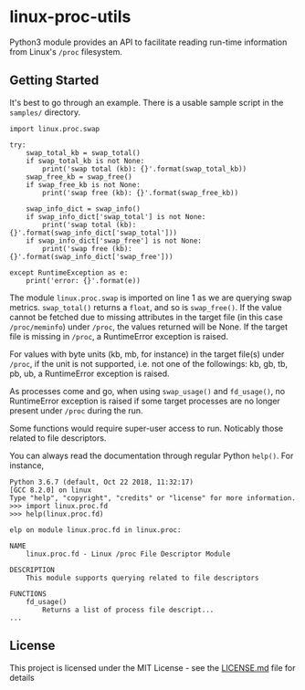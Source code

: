 # linux-proc-utils
Python3 module provides an API to facilitate reading run-time information from Linux's `/proc` filesystem.

## Getting Started

It's best to go through an example. There is a usable sample script in
the `samples/` directory.


```
import linux.proc.swap

try:
    swap_total_kb = swap_total()
    if swap_total_kb is not None:
        print('swap total (kb): {}'.format(swap_total_kb))
    swap_free_kb = swap_free()
    if swap_free_kb is not None:
        print('swap free (kb): {}'.format(swap_free_kb))

    swap_info_dict = swap_info()
    if swap_info_dict['swap_total'] is not None:
        print('swap total (kb): {}'.format(swap_info_dict['swap_total']))
    if swap_info_dict['swap_free'] is not None:
        print('swap free (kb): {}'.format(swap_info_dict['swap_free']))

except RuntimeException as e:
    print('error: {}'.format(e))
```

The module `linux.proc.swap` is imported on line 1 as we are querying
swap metrics. `swap_total()` returns a `float`, and so is `swap_free()`.
If the value cannot be fetched due to missing attributes in the target
file (in this case `/proc/meminfo`) under `/proc`, the values returned will be None.
If the target file is missing in `/proc`, a RuntimeError exception is raised.

For values with byte units (kb, mb, for instance) in the
target file(s) under `/proc`, if the unit is not supported, i.e. not one of
the followings: kb, gb, tb, pb, ub, a RuntimeError exception is
raised.

As processes come and go, when using `swap_usage()` and `fd_usage()`,
no RuntimeError exception is raised if some target processes are no longer
present under `/proc` during the run.

Some functions would require super-user access to run. Noticably
those related to file descriptors.

You can always read the documentation through regular Python ```help()```.
For instance,

```
Python 3.6.7 (default, Oct 22 2018, 11:32:17) 
[GCC 8.2.0] on linux
Type "help", "copyright", "credits" or "license" for more information.
>>> import linux.proc.fd
>>> help(linux.proc.fd)

elp on module linux.proc.fd in linux.proc:

NAME
    linux.proc.fd - Linux /proc File Descriptor Module

DESCRIPTION
    This module supports querying related to file descriptors

FUNCTIONS
    fd_usage()
        Returns a list of process file descript...
...

```

## License

This project is licensed under the MIT License - see the
[LICENSE.md](LICENSE.md) file for details
